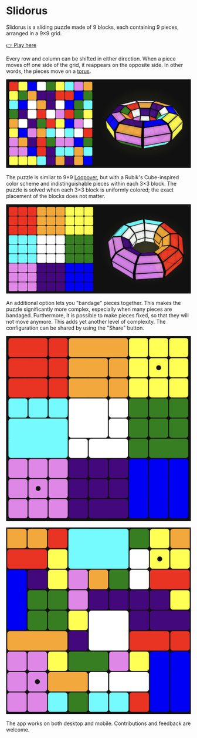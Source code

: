 # Slidorus

Slidorus is a sliding puzzle made of 9 blocks, each containing 9 pieces, arranged in a 9×9 grid.

[👉 Play here](https://slidorus.netlify.app)

Every row and column can be shifted in either direction. When a piece moves off one side of the grid, it reappears on the opposite side. In other words, the pieces move on a [torus](https://en.wikipedia.org/wiki/Torus).

![screenshot](/public/screenshot-scrambled.png)

The puzzle is similar to 9×9 [Loopover](https://loopover.xyz/), but with a Rubik's Cube-inspired color scheme and indistinguishable pieces within each 3×3 block. The puzzle is solved when each 3×3 block is uniformly colored; the exact placement of the blocks does not matter.

![screenshot](/public/screenshot-solved.png)

An additional option lets you "bandage" pieces together. This makes the puzzle significantly more complex, especially when many pieces are bandaged. Furthermore, it is possible to make pieces fixed, so that they will not move anymore. This adds yet another level of complexity. The configuration can be shared by using the "Share" button.

![screenshot](/public/screenshot-bandaged.png)

![screenshot](/public/screenshot-bandaged-scrambled.png)

The app works on both desktop and mobile. Contributions and feedback are welcome.
